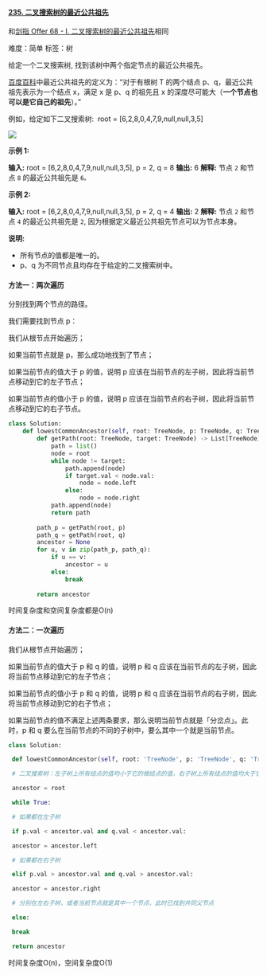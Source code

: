 #### [235\. 二叉搜索树的最近公共祖先](https://leetcode-cn.com/problems/lowest-common-ancestor-of-a-binary-search-tree/)
和[剑指 Offer 68 - I. 二叉搜索树的最近公共祖先](https://leetcode-cn.com/problems/er-cha-sou-suo-shu-de-zui-jin-gong-gong-zu-xian-lcof/)相同

难度：简单
标签：树

给定一个二叉搜索树, 找到该树中两个指定节点的最近公共祖先。

[百度百科](https://baike.baidu.com/item/%E6%9C%80%E8%BF%91%E5%85%AC%E5%85%B1%E7%A5%96%E5%85%88/8918834?fr=aladdin)中最近公共祖先的定义为：“对于有根树 T 的两个结点 p、q，最近公共祖先表示为一个结点 x，满足 x 是 p、q 的祖先且 x 的深度尽可能大（**一个节点也可以是它自己的祖先**）。”

例如，给定如下二叉搜索树:  root = \[6,2,8,0,4,7,9,null,null,3,5\]

![](https://assets.leetcode-cn.com/aliyun-lc-upload/uploads/2018/12/14/binarysearchtree_improved.png)

**示例 1:**

**输入:** root = \[6,2,8,0,4,7,9,null,null,3,5\], p = 2, q = 8
**输出:** 6 
**解释:** 节点 `2` 和节点 `8` 的最近公共祖先是 `6。`

**示例 2:**

**输入:** root = \[6,2,8,0,4,7,9,null,null,3,5\], p = 2, q = 4
**输出:** 2
**解释:** 节点 `2` 和节点 `4` 的最近公共祖先是 `2`, 因为根据定义最近公共祖先节点可以为节点本身。

**说明:**

-   所有节点的值都是唯一的。
-   p、q 为不同节点且均存在于给定的二叉搜索树中。

#### 方法一：两次遍历
分别找到两个节点的路径。

我们需要找到节点 p：

我们从根节点开始遍历；

如果当前节点就是 p，那么成功地找到了节点；

如果当前节点的值大于 p 的值，说明 p 应该在当前节点的左子树，因此将当前节点移动到它的左子节点；

如果当前节点的值小于 p 的值，说明 p 应该在当前节点的右子树，因此将当前节点移动到它的右子节点。
```python
class Solution:
    def lowestCommonAncestor(self, root: TreeNode, p: TreeNode, q: TreeNode) -> TreeNode:
        def getPath(root: TreeNode, target: TreeNode) -> List[TreeNode]:
            path = list()
            node = root
            while node != target:
                path.append(node)
                if target.val < node.val:
                    node = node.left
                else:
                    node = node.right
            path.append(node)
            return path
        
        path_p = getPath(root, p)
        path_q = getPath(root, q)
        ancestor = None
        for u, v in zip(path_p, path_q):
            if u == v:
                ancestor = u
            else:
                break
        
        return ancestor
```
时间复杂度和空间复杂度都是O(n)
#### 方法二：一次遍历
我们从根节点开始遍历；

如果当前节点的值大于 p 和 q 的值，说明 p 和 q 应该在当前节点的左子树，因此将当前节点移动到它的左子节点；

如果当前节点的值小于 p 和 q 的值，说明 p 和 q 应该在当前节点的右子树，因此将当前节点移动到它的右子节点；

如果当前节点的值不满足上述两条要求，那么说明当前节点就是「分岔点」。此时，p 和 q 要么在当前节点的不同的子树中，要么其中一个就是当前节点。
```python
class Solution:

 def lowestCommonAncestor(self, root: 'TreeNode', p: 'TreeNode', q: 'TreeNode') -> 'TreeNode':

 # 二叉搜索树：左子树上所有结点的值均小于它的根结点的值，右子树上所有结点的值均大于它的根结点的值

 ancestor = root

 while True:

 # 如果都在左子树

 if p.val < ancestor.val and q.val < ancestor.val:

 ancestor = ancestor.left

 # 如果都在右子树

 elif p.val > ancestor.val and q.val > ancestor.val:

 ancestor = ancestor.right

 # 分别在左右子树，或者当前节点就是其中一个节点，此时已找到共同父节点

 else:

 break

 return ancestor
```

时间复杂度O(n)，空间复杂度O(1)

